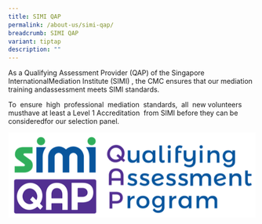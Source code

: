 ```yaml
---
title: SIMI QAP
permalink: /about-us/simi-qap/
breadcrumb: SIMI QAP
variant: tiptap
description: ""
---
```

<p>As a Qualifying Assessment Provider (QAP) of the Singapore InternationalMediation
Institute (SIMI) , the CMC ensures that our mediation training andassessment
meets SIMI standards.</p>
<p></p>
<p>To&nbsp; ensure&nbsp; high&nbsp; professional&nbsp; mediation&nbsp; standards,&nbsp;
all&nbsp; new volunteers musthave at least a Level 1 Accreditation&nbsp;
from SIMI before they can be consideredfor our selection panel.</p>
<p></p>
<p></p>
<div class="isomer-image-wrapper">
<img style="width: 600px" height="auto" width="100%" title="SIMI QAP" alt="SIMI QAP" src="/images/1544584969835.png">
</div>
<p></p>